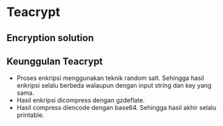# Teacrypt

## Encryption solution


## Keunggulan Teacrypt
- Proses enkripsi menggunakan teknik random salt. Sehingga hasil enkripsi selalu berbeda walaupun dengan input string dan key yang sama.
- Hasil enkripsi dicompress dengan gzdeflate.
- Hasil compress diencode dengan base64. Sehingga hasil akhir selalu printable.